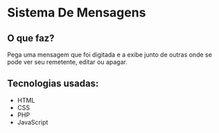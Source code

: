 # Sistema De Mensagens

## O que faz?
Pega uma mensagem que foi digitada e a exibe junto de outras onde se pode ver seu remetente, editar ou apagar.

## Tecnologias usadas:
- HTML
- CSS
- PHP
- JavaScript
